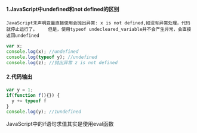#### 1.JavaScript中undefined和not defined的区别    
`JavaScript未声明变量直接使用会抛出异常: x is not defined,如没有异常处理，代码就停止运行了。   
但是，使用typeof undecleared_variable并不会产生异常，会直接返回undefined`
```javascript
var x;
console.log(x); //undefined
console.log(typeof y); //undefined
console.log(z); //抛出异常 z is not defined
```

#### 2.代码输出
```javascript
var y = 1;
if(function f(){}) {
  y += typeof f
}
console.log(y); //1undefined
```
JavaScript中的if语句求值其实是使用eval函数
